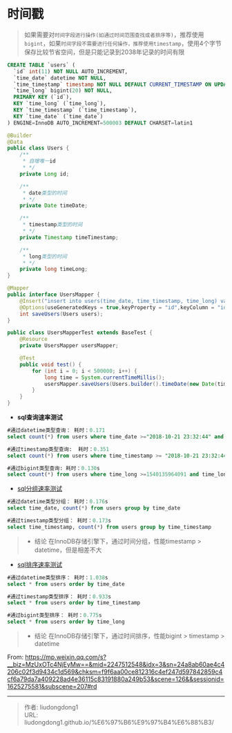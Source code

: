 # 时间戳


> 如果需要对`时间字段进行操作(如通过时间范围查找或者排序等)`，推荐使用`bigint`，如果`时间字段不需要进行任何操作，推荐使用timestamp`，使用4个字节保存比较节省空间，但是只能记录到2038年记录的时间有限

```sql
CREATE TABLE `users` (
  `id` int(11) NOT NULL AUTO_INCREMENT,
  `time_date` datetime NOT NULL,
  `time_timestamp` timestamp NOT NULL DEFAULT CURRENT_TIMESTAMP ON UPDATE CURRENT_TIMESTAMP,
  `time_long` bigint(20) NOT NULL,
  PRIMARY KEY (`id`),
  KEY `time_long` (`time_long`),
  KEY `time_timestamp` (`time_timestamp`),
  KEY `time_date` (`time_date`)
) ENGINE=InnoDB AUTO_INCREMENT=500003 DEFAULT CHARSET=latin1
```

```java
@Builder
@Data
public class Users {
    /**
     * 自增唯一id
     * */
    private Long id;

    /**
     * date类型的时间
     * */
    private Date timeDate;

    /**
     * timestamp类型的时间
     * */
    private Timestamp timeTimestamp;

    /**
     * long类型的时间
     * */
    private long timeLong;
}
```

```java
@Mapper
public interface UsersMapper {
    @Insert("insert into users(time_date, time_timestamp, time_long) value(#{timeDate}, #{timeTimestamp}, #{timeLong})")
    @Options(useGeneratedKeys = true,keyProperty = "id",keyColumn = "id")
    int saveUsers(Users users);
}
```

```java
public class UsersMapperTest extends BaseTest {
    @Resource
    private UsersMapper usersMapper;

    @Test
    public void test() {
        for (int i = 0; i < 500000; i++) {
            long time = System.currentTimeMillis();
            usersMapper.saveUsers(Users.builder().timeDate(new Date(time)).timeLong(time).timeTimestamp(new Timestamp(time)).build());
        }
    }
}
```
- **sql查询速率测试**

```sql
#通过datetime类型查询： 耗时：0.171
select count(*) from users where time_date >="2018-10-21 23:32:44" and time_date <="2018-10-21 23:41:22"

#通过timestamp类型查询:  耗时：0.351
select count(*) from users where time_timestamp >= "2018-10-21 23:32:44" and time_timestamp <="2018-10-21 23:41:22"

#通过bigint类型查询: 耗时：0.130s
select count(*) from users where time_long >=1540135964091 and time_long <=1540136482372
```

- [sql分组速率测试](https://mp.weixin.qq.com/s?__biz=MzUzMTA2NTU2Ng==&mid=2247487551&idx=1&sn=18f64ba49f3f0f9d8be9d1fdef8857d9&scene=21#wechat_redirect)

```sql
#通过datetime类型分组： 耗时：0.176s
select time_date, count(*) from users group by time_date

#通过timestamp类型分组： 耗时：0.173s
select time_timestamp, count(*) from users group by time_timestamp
```

> - 结论 在InnoDB存储引擎下，通过时间分组，性能timestamp > datetime，但是相差不大

- [sql排序速率测试](https://mp.weixin.qq.com/s?__biz=MzUzMTA2NTU2Ng==&mid=2247487551&idx=1&sn=18f64ba49f3f0f9d8be9d1fdef8857d9&scene=21#wechat_redirect)

```sql
#通过datetime类型排序： 耗时：1.038s
select * from users order by time_date

#通过timestamp类型排序： 耗时：0.933s
select * from users order by time_timestamp

#通过bigint类型排序： 耗时：0.775s
select * from users order by time_long
```

> - 结论 在InnoDB存储引擎下，通过时间排序，性能bigint > timestamp > datetime

From: https://mp.weixin.qq.com/s?__biz=MzUxOTc4NjEyMw==&mid=2247512548&idx=3&sn=24a8ab60ae4c4206c02f3d9434c1d569&chksm=f9f6aa00ce812316c4ef247d597842859c4cf6a79da7a409228ad4e36115c83191880a249b53&scene=126&&sessionid=1625275581&subscene=207#rd



---

> 作者: liudongdong1  
> URL: liudongdong1.github.io/%E6%97%B6%E9%97%B4%E6%88%B3/  

